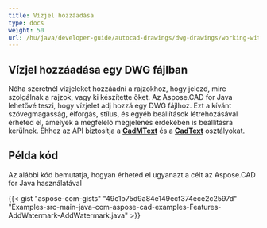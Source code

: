 ```yaml
---
title: Vízjel hozzáadása
type: docs
weight: 50
url: /hu/java/developer-guide/autocad-drawings/dwg-drawings/working-with-watermark/
---
```


## **Vízjel hozzáadása egy DWG fájlban**

Néha szeretnél vízjeleket hozzáadni a rajzokhoz, hogy jelezd, mire szolgálnak a rajzok, vagy ki készítette őket. Az Aspose.CAD for Java lehetővé teszi, hogy vízjelet adj hozzá egy DWG fájlhoz. Ezt a kívánt szövegmagasság, elforgás, stílus, és egyéb beállítások létrehozásával érheted el, amelyek a megfelelő megjelenés érdekében is beállításra kerülnek. Ehhez az API biztosítja a [**CadMText**](https://reference.aspose.com/cad/java/com.aspose.cad.fileformats.cad.cadobjects/CadMText) és a [**CadText**](https://reference.aspose.com/cad/java/com.aspose.cad.fileformats.cad.cadobjects/CadText) osztályokat.

## Példa kód

Az alábbi kód bemutatja, hogyan érheted el ugyanazt a célt az Aspose.CAD for Java használatával

{{< gist "aspose-com-gists" "49c1b75d9a84e149ecf374ece2c2597d" "Examples-src-main-java-com-aspose-cad-examples-Features-AddWatermark-AddWatermark.java" >}}
